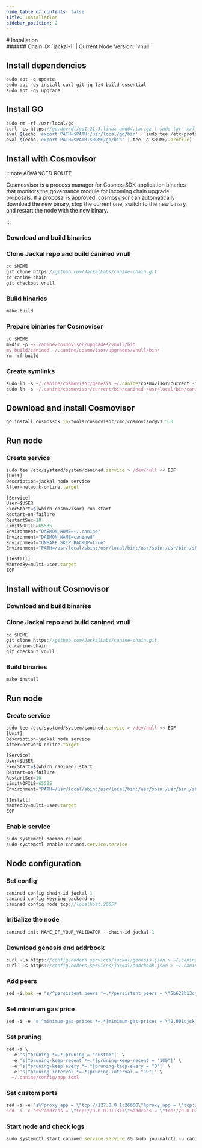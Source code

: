 ```yaml
---
hide_table_of_contents: false
title: Installation
sidebar_position: 2
---
```


<div class="h1-with-icon icon-jackal">
# Installation
</div>
###### Chain ID: `jackal-1` | Current Node Version: `vnull`

## Install dependencies

```js
sudo apt -q update
sudo apt -qy install curl git jq lz4 build-essential
sudo apt -qy upgrade
```

## Install GO
```js
sudo rm -rf /usr/local/go
curl -Ls https://go.dev/dl/go1.21.3.linux-amd64.tar.gz | sudo tar -xzf - -C /usr/local
eval $(echo 'export PATH=$PATH:/usr/local/go/bin' | sudo tee /etc/profile.d/golang.sh)
eval $(echo 'export PATH=$PATH:$HOME/go/bin' | tee -a $HOME/.profile)
```

## Install with Cosmovisor
:::note ADVANCED ROUTE

Cosmosvisor is a process manager for Cosmos SDK application binaries that monitors the governance module for incoming chain upgrade proposals. If a proposal is approved, cosmosvisor can automatically download the new binary, stop the current one, switch to the new binary, and restart the node with the new binary.

:::
### Download and build binaries
### Clone Jackal repo and build canined vnull
```js
cd $HOME
git clone https://github.com/JackalLabs/canine-chain.git
cd canine-chain
git checkout vnull
```

### Build binaries
```js
make build
```
### Prepare binaries for Cosmovisor
```js
cd $HOME
mkdir -p ~/.canine/cosmovisor/upgrades/vnull/bin
mv build/canined ~/.canine/cosmovisor/upgrades/vnull/bin/
rm -rf build
```

### Create symlinks
```js
sudo ln -s ~/.canine/cosmovisor/genesis ~/.canine/cosmovisor/current -f
sudo ln -s ~/.canine/cosmovisor/current/bin/canined /usr/local/bin/canined -f
```

## Download and install Cosmovisor
```js
go install cosmossdk.io/tools/cosmovisor/cmd/cosmovisor@v1.5.0
```

## Run node
### Create service
```js
sudo tee /etc/systemd/system/canined.service > /dev/null << EOF
[Unit]
Description=jackal node service
After=network-online.target

[Service]
User=$USER
ExecStart=$(which cosmovisor) run start
Restart=on-failure
RestartSec=10
LimitNOFILE=65535
Environment="DAEMON_HOME=~/.canine"
Environment="DAEMON_NAME=canined"
Environment="UNSAFE_SKIP_BACKUP=true"
Environment="PATH=/usr/local/sbin:/usr/local/bin:/usr/sbin:/usr/bin:/sbin:/bin:/usr/games:/usr/local/games:/snap/bin:~/.canine/cosmovisor/current/bin"

[Install]
WantedBy=multi-user.target
EOF
```

## Install without Cosmovisor

### Download and build binaries
### Clone Jackal repo and build canined vnull
```js
cd $HOME
git clone https://github.com/JackalLabs/canine-chain.git
cd canine-chain
git checkout vnull
```

### Build binaries
```js
make install
```

## Run node
### Create service
```js
sudo tee /etc/systemd/system/canined.service > /dev/null << EOF
[Unit]
Description=jackal node service
After=network-online.target

[Service]
User=$USER
ExecStart=$(which canined) start
Restart=on-failure
RestartSec=10
LimitNOFILE=65535
Environment="PATH=/usr/local/sbin:/usr/local/bin:/usr/sbin:/usr/bin:/sbin:/bin:/usr/games:/usr/local/games:/snap/bin"

[Install]
WantedBy=multi-user.target
EOF
```

### Enable service
```js
sudo systemctl daemon-reload
sudo systemctl enable canined.service.service
```

## Node configuration
### Set config
```js
canined config chain-id jackal-1
canined config keyring-backend os
canined config node tcp://localhost:26657
```

### Initialize the node
```js
canined init NAME_OF_YOUR_VALIDATOR --chain-id jackal-1
```

### Download genesis and addrbook
```js
curl -Ls https://config.noders.services/jackal/genesis.json > ~/.canine/config/genesis.json
curl -Ls https://config.noders.services/jackal/addrbook.json > ~/.canine/config/addrbook.json
```
### Add peers
```js
sed -i.bak -e "s/^persistent_peers *=.*/persistent_peers = \"5b622b13c4b0bdeea993bc3ec4d9cf269819893e@jackal-rpc.noders.services:26656\"/" ~/.canine/config/config.toml
```

### Set minimum gas price
```js
sed -i -e "s|^minimum-gas-prices *=.*|minimum-gas-prices = \"0.001ujckl\"|" ~/.canine/config/app.toml
```
### Set pruning
```js
sed -i \
  -e 's|^pruning *=.*|pruning = "custom"|' \
  -e 's|^pruning-keep-recent *=.*|pruning-keep-recent = "100"|' \
  -e 's|^pruning-keep-every *=.*|pruning-keep-every = "0"|' \
  -e 's|^pruning-interval *=.*|pruning-interval = "19"|' \
  ~/.canine/config/app.toml
```

### Set custom ports
```js
sed -i -e "s%^proxy_app = \"tcp://127.0.0.1:26658\"%proxy_app = \"tcp://127.0.0.1:14758\"%; s%^laddr = \"tcp://127.0.0.1:26657\"%laddr = \"tcp://127.0.0.1:14757\"%; s%^pprof_laddr = \"localhost:6060\"%pprof_laddr = \"localhost:14760\"%; s%^laddr = \"tcp://0.0.0.0:26656\"%laddr = \"tcp://0.0.0.0:14756\"%; s%^prometheus_listen_addr = \":26660\"%prometheus_listen_addr = \":14766\"%" ~/.canine/config/config.toml
sed -i -e "s%^address = \"tcp://0.0.0.0:1317\"%address = \"tcp://0.0.0.0:14717\"%; s%^address = \":8080\"%address = \":14780\"%; s%^address = \"0.0.0.0:9090\"%address = \"0.0.0.0:14790\"%; s%^address = \"0.0.0.0:9091\"%address = \"0.0.0.0:14791\"%; s%:8545%:14745%; s%:8546%:14746%; s%:6065%:14765%" ~/.canine/config/app.toml
```

### Start node and check logs
```js
sudo systemctl start canined.service.service && sudo journalctl -u canined.service.service -f --no-hostname -o cat
```